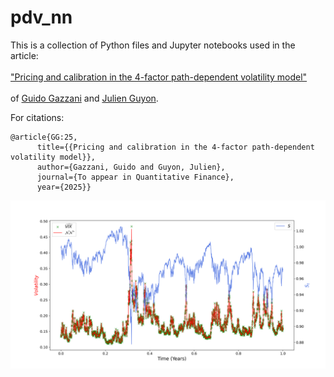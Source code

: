 # pdv_nn

This is a collection of Python files and Jupyter notebooks used in the article:<br><br> <a href="https://arxiv.org/abs/2406.02319">
"Pricing and calibration in the 4-factor path-dependent volatility model"</a> <br><br>
of <a href ="https://homepage.univie.ac.at/guido.gazzani/">Guido Gazzani</a> and <a href ="https://cermics.enpc.fr/~guyon/">Julien Guyon</a>.


For citations:

```
@article{GG:25,
      title={{Pricing and calibration in the 4-factor path-dependent volatility model}}, 
      author={Gazzani, Guido and Guyon, Julien},
      journal={To appear in Quantitative Finance},
      year={2025}}
```

![Example](figures/4FPDV_simulation_scatter_0.png)
